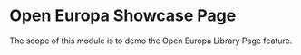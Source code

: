 # Open Europa Showcase Page

The scope of this module is to demo the Open Europa Library Page feature.
